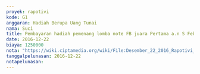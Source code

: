 ```yaml
---
proyek: rapotivi
kode: G1
anggaran: Hadiah Berupa Uang Tunai
nama: Suci
title: Pembayaran hadiah pemenang lomba note FB juara Pertama a.n S Febrianti Patimah
date: 2016-12-22
biaya: 1250000
nota: "https://wiki.ciptamedia.org/wiki/File:Desember_22_2016_Rapotivi_G1_Hadiah_pertama_pemenang_lomba_Note_FB_a.n_S._Febrianti_Fatimah.jpg"
tanggalpelunasan: 2016-12-22
notapelunasan:
---
```


